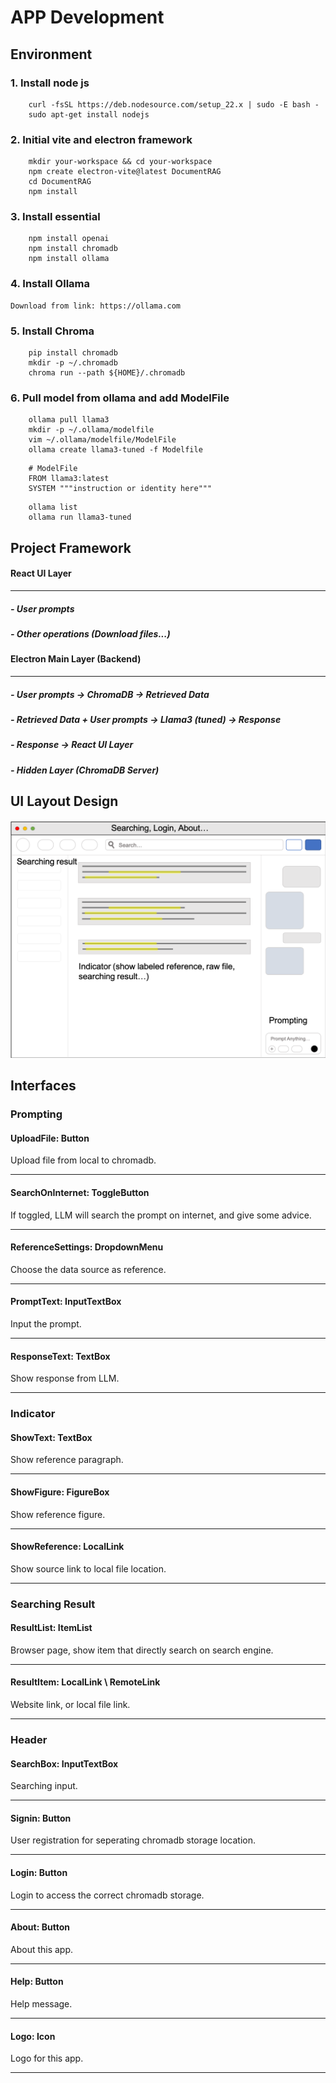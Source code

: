 APP Development
===
Environment
---
### 1. Install node js

```
    curl -fsSL https://deb.nodesource.com/setup_22.x | sudo -E bash -
    sudo apt-get install nodejs
```

### 2. Initial vite and electron framework

```
    mkdir your-workspace && cd your-workspace
    npm create electron-vite@latest DocumentRAG
    cd DocumentRAG
    npm install
```

### 3. Install essential

``` 
    npm install openai
    npm install chromadb
    npm install ollama
```

### 4. Install Ollama

    Download from link: https://ollama.com

### 5. Install Chroma
    
```
    pip install chromadb
    mkdir -p ~/.chromadb
    chroma run --path ${HOME}/.chromadb
```

### 6. Pull model from ollama and add ModelFile

```
    ollama pull llama3
    mkdir -p ~/.ollama/modelfile
    vim ~/.ollama/modelfile/ModelFile
    ollama create llama3-tuned -f Modelfile
```

``` ModelFile
    # ModelFile
    FROM llama3:latest
    SYSTEM """instruction or identity here"""
```

```
    ollama list
    ollama run llama3-tuned
```

Project Framework
---

#### React UI Layer
___
##### - User prompts
##### - Other operations (Download files...)

#### Electron Main Layer (Backend)
---
##### - User prompts -> ChromaDB -> Retrieved Data
##### - Retrieved Data + User prompts -> Llama3 (tuned) -> Response
##### - Response -> React UI Layer
##### - Hidden Layer (ChromaDB Server)

UI Layout Design
---

![alt text](./figures/Layout.png "Layout")

Interfaces
---

### Prompting

#### UploadFile: Button
Upload file from local to chromadb.
___

#### SearchOnInternet: ToggleButton
If toggled, LLM will search the prompt on internet, and give some advice.
___

#### ReferenceSettings: DropdownMenu
Choose the data source as reference.
___

#### PromptText: InputTextBox
Input the prompt.
___

#### ResponseText: TextBox
Show response from LLM.
___

### Indicator

#### ShowText: TextBox
Show reference paragraph.
___

#### ShowFigure: FigureBox
Show reference figure.
___

#### ShowReference: LocalLink
Show source link to local file location.
___

### Searching Result

#### ResultList: ItemList
Browser page, show item that directly search on search engine.
___

#### ResultItem: LocalLink \ RemoteLink
Website link, or local file link.
___

### Header

#### SearchBox: InputTextBox
Searching input.
___

#### Signin: Button
User registration for seperating chromadb storage location.
___

#### Login: Button
Login to access the correct chromadb storage.
___

#### About: Button
About this app.
___

#### Help: Button
Help message.
___

#### Logo: Icon
Logo for this app.
___